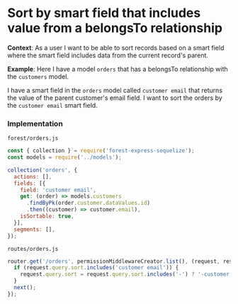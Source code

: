 # Sort by smart field that includes value from a belongsTo relationship

**Context**: As a user I want to be able to sort records based on a smart field where the smart field includes data from the current record's parent.

**Example**: Here I have a model `orders` that has a belongsTo relationship with the `customers` model.

I have a smart field in the `orders` model called `customer email` that returns the value of the parent customer's email field. I want to sort the orders by the `customer email` smart field.

### Implementation

`forest/orders.js`

```jsx
const { collection } = require('forest-express-sequelize');
const models = require('../models');

collection('orders', {
  actions: [],
  fields: [{
    field: 'customer email',
    get: (order) => models.customers
      .findByPk(order.customer.dataValues.id)
      .then((customer) => customer.email),
    isSortable: true,
  }],
  segments: [],
});
```

`routes/orders.js`

```javascript
router.get('/orders', permissionMiddlewareCreator.list(), (request, response, next) => {
  if (request.query.sort.includes('customer email')) {
    request.query.sort = request.query.sort.includes('-') ? '-customer.email' : 'customer.email';
  }
  next();
});
```
